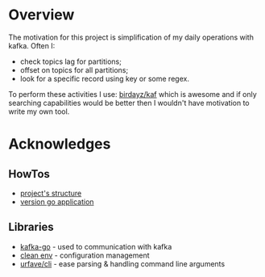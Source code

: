 # Overview
The motivation for this project is simplification of my daily operations with kafka.
Often I: 
- check topics lag for partitions;
- offset on topics for all partitions;
- look for a specific record using key or some regex.

To perform these activities I use: [birdayz/kaf](https://github.com/birdayz/kaf) which is awesome and 
if only searching capabilities would be better then I wouldn't have motivation to
write my own tool.

# Acknowledges
## HowTos
- [project's structure](https://bencane.com/2020/12/29/how-to-structure-a-golang-cli-project/)
- [version go application](https://www.forkingbytes.com/blog/dynamic-versioning-your-go-application/)
## Libraries
- [kafka-go](https://github.com/segmentio/kafka-go) - used to communication with kafka
- [clean env](https://github.com/ilyakaznacheev/cleanenv) - configuration management
- [urfave/cli](https://github.com/urfave/cli) - ease parsing & handling command line arguments

